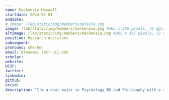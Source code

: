 ```yaml
---
name: Mackenzie Maxwell
startdate: 2024-02-01
enddate:
# image: /lab/static/img/members/palsule.jpg
image: /lab/static/img/members/mackenzie.png #365 x 365 pixels, 72 dpi, JPG
altimage: /lab/static/img/members/mackenzie.png #365 x 365 pixels, 72 dpi, JPG
position: Research Assistant
subsequent:
pronouns: she/her
email: mlmaxwe1 (at) uci.edu
scholar:
website:
UCSF:
twitter: 
linkedin: 
github: 
orcid:
description: "I'm a dual major in Psychology BS and Philosophy with a strong involvement in language science. My research interests include decision making across the lifespan and the impact of language on judgment. I’m especially drawn to the ways cognitive science and philosophy intersect to explain how we think, feel, and choose. Outside the classroom, I enjoy reading and spending time with my many dogs."
---
```

